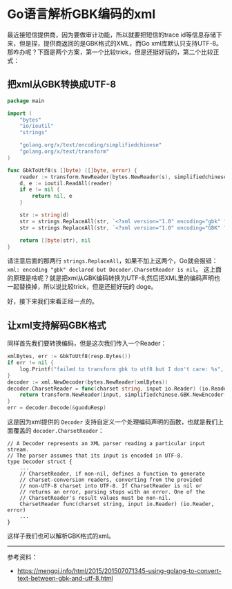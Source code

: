 # Go语言解析GBK编码的xml

最近接短信提供商，因为要做审计功能，所以就要把短信的trace id等信息存储下来，但是捏，提供商返回的是GBK格式的XML，而Go
xml库默认只支持UTF-8。那咋办呢？下面是两个方案，第一个比较trick，但是还挺好玩的，第二个比较正式：

## 把xml从GBK转换成UTF-8

```go
package main

import (
	"bytes"
	"io/ioutil"
	"strings"

	"golang.org/x/text/encoding/simplifiedchinese"
	"golang.org/x/text/transform"
)

func GbkToUtf8(s []byte) ([]byte, error) {
	reader := transform.NewReader(bytes.NewReader(s), simplifiedchinese.GBK.NewDecoder())
	d, e := ioutil.ReadAll(reader)
	if e != nil {
		return nil, e
	}

	str := string(d)
	str = strings.ReplaceAll(str, `<?xml version="1.0" encoding="gbk" ?>`, `<?xml version="1.0" encoding="UTF-8" ?>`)
	str = strings.ReplaceAll(str, `<?xml version="1.0" encoding="GBK" ?>`, `<?xml version="1.0" encoding="UTF-8" ?>`)

	return []byte(str), nil
}
```

请注意后面的那两行 `strings.ReplaceAll`，如果不加上这两个，Go就会报错：`xml: encoding "gbk" declared but Decoder.CharsetReader is nil`。
这上面的原理是啥呢？就是把xml从GBK编码转换为UTF-8,然后把XML里的编码声明也一起替换掉，所以说比较trick，但是还挺好玩的 doge。

好，接下来我们来看正经一点的。

## 让xml支持解码GBK格式

同样首先我们要转换编码，但是这次我们传入一个Reader：

```go
xmlBytes, err := GbkToUtf8(resp.Bytes())
if err != nil {
    log.Printf("failed to transform gbk to utf8 but I don't care: %s", err)
}
decoder := xml.NewDecoder(bytes.NewReader(xmlBytes))
decoder.CharsetReader = func(charset string, input io.Reader) (io.Reader, error) {
    return transform.NewReader(input, simplifiedchinese.GBK.NewEncoder()), nil
}
err = decoder.Decode(&guoduResp)
```

这是因为xml提供的 `Decoder` 支持自定义一个处理编码声明的函数，也就是我们上面覆盖的 `decoder.CharsetReader`：

```
// A Decoder represents an XML parser reading a particular input stream.
// The parser assumes that its input is encoded in UTF-8.
type Decoder struct {
    ...
	// CharsetReader, if non-nil, defines a function to generate
	// charset-conversion readers, converting from the provided
	// non-UTF-8 charset into UTF-8. If CharsetReader is nil or
	// returns an error, parsing stops with an error. One of the
	// CharsetReader's result values must be non-nil.
	CharsetReader func(charset string, input io.Reader) (io.Reader, error)
    ...
}
```

这样子我们也可以解析GBK格式的xml。

---

参考资料：

- https://mengqi.info/html/2015/201507071345-using-golang-to-convert-text-between-gbk-and-utf-8.html
